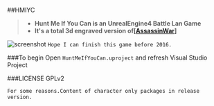 ##HMIYC

>* **Hunt Me If You Can is an UnrealEngine4 Battle Lan Game**
>* **It's a total 3d engraved version of[[AssassinWar](https://github.com/TyrealGray/AssassinWar)]**

![screenshot](http://tyrealgray.github.io/HMIYC/images/HMIYC.jpg)
`Hope I can finish this game before 2016.`

###To begin
Open `HuntMeIfYouCan.uproject` and refresh Visual Studio Project

###LICENSE
GPLv2

`For some reasons.Content of character only packages in release version.`
